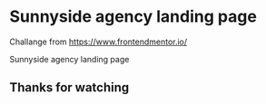 # Sunnyside agency landing page

Challange from https://www.frontendmentor.io/ 

Sunnyside agency landing page

 

## Thanks for watching 
